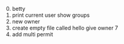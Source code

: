 0. betty
1. print current user
show groups
3. new owner
4. create empty file called hello
give owner 7
6. add multi permit
